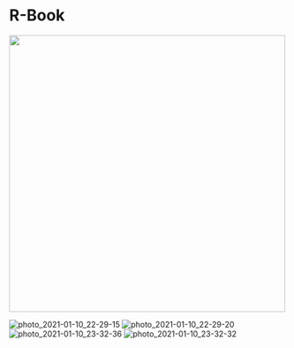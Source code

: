 # R-Book

<img src="https://user-images.githubusercontent.com/37961587/104139004-6ac0af80-53b9-11eb-87e4-c1931f4e8ddf.jpg" width="500" height="500">






![photo_2021-01-10_22-29-15](https://user-images.githubusercontent.com/37961587/104139019-85932400-53b9-11eb-8960-c749cb0dea04.jpg)
![photo_2021-01-10_22-29-20](https://user-images.githubusercontent.com/37961587/104139021-888e1480-53b9-11eb-8c39-6ba77f368eb0.jpg)
![photo_2021-01-10_23-32-36](https://user-images.githubusercontent.com/37961587/104139007-70b69080-53b9-11eb-8fa6-01542fc77ae7.jpg)
![photo_2021-01-10_23-32-32](https://user-images.githubusercontent.com/37961587/104139009-7613db00-53b9-11eb-8e95-bcf119df3cdd.jpg)


